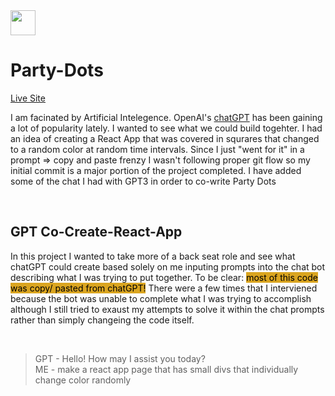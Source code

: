 <img src="./public/favicon.ico" width="40"/>

# Party-Dots

[Live Site](https://intuitiveharmony.github.io/party-dots/ "Go See the Dots!")

I am facinated by Artificial Intelegence.  OpenAI's [chatGPT](https://openai.com/blog/chatgpt) has been gaining a lot of popularity lately.  I wanted to see what we could build togehter.  I had an idea of creating a React App that was covered in squrares that changed to a random color at random time intervals.  Since I just "went for it" in a prompt => copy and paste frenzy I wasn't following proper git flow so my initial commit is a major portion of the project completed.  I have added some of the chat I had with GPT3 in order to co-write Party Dots 

<br />

## GPT Co-Create-React-App

In this project I wanted to take more of a back seat role and see what chatGPT could create based solely on me inputing prompts into the chat bot describing what I was trying to put together.  To be clear: <span style="color: black; background-color: goldenrod; " >most of this code was copy/ pasted from chatGPT!</span> There were a few times that I interviened because the bot was unable to complete what I was trying to accomplish although I still tried to exaust my attempts to solve it within the chat prompts rather than simply changeing the code itself.  

<br />

> GPT - Hello! How may I assist you today?<br />ME - make a react app page that has small divs that individually change color randomly 

 

